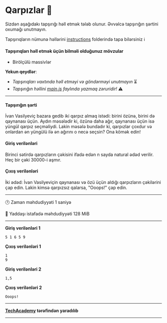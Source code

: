 # Qarpızlar 🎯

Sizdən aşağıdakı tapşırığı həll etmək tələb olunur. Əvvəlcə tapşırığın şərtini oxumağı unutmayın.

Tapşırıqların nümunə həllərini [instructions](../instructions) folderində tapa bilərsiniz :information_source:

#### Tapşırıqları həll etmək üçün bilməli olduğunuz mövzular

* Birölçülü massivlər

**Yekun qeydlər**: 

* *Tapşırıqları vaxtında həll etməyi və göndərməyi unutmayın* ⏳
* *Tapşırığın həllini [main.js](./main.js) faylında yazmaq zəruridir!* :warning:

---

#### Tapşırığın şərti

İvan Vasilyeviç bazara gedib iki qarpız almaq istədi: birini özünə, birini də qaynanası üçün. Aydın məsələdir ki, özünə daha ağır, qaynanası üçün isə yüngül qarpız seçməliydi. Lakin məsələ bundadır ki, qarpızlar çoxdur və onlardan ən yüngülü ilə ən ağırını o necə seçsin? Ona kömək edin!

#### Giriş verilənləri
Birinci sətirdə qarpızların çəkisini ifadə edən n sayda natural ədəd verilir. Heç bir çəki 30000-i aşmır.


#### Çıxış verilənləri
İki ədəd: İvan Vasilyeviçin qaynanası və özü üçün aldığı qarpızların çəkilərini çap edin. Lakin kimsə qarpızsız qalarsa, "Ooops!" çap edin.

---

:clock2: Zaman məhdudiyyəti 1 saniyə

:floppy_disk: Yaddaşı istafadə məhdudiyyəti 128 MiB

---

**Giriş verilənləri 1** 

```
5 1 6 5 9
```

**Çıxış verilənləri 1**

```
1
9
```

**Giriş verilənləri 2** 

```
1,5
```

**Çıxış verilənləri 2**

```
Ooops!
```

---

**[TechAcademy](https://www.tech.edu.az/) tərəfindən yaradılıb**

---
